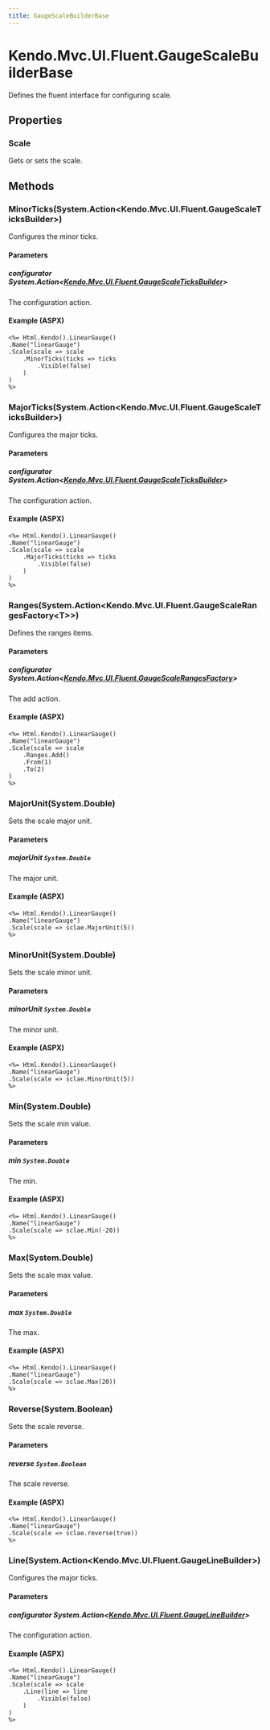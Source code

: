 ```yaml
---
title: GaugeScaleBuilderBase
---
```


# Kendo.Mvc.UI.Fluent.GaugeScaleBuilderBase
Defines the fluent interface for configuring scale.



## Properties


### Scale

Gets or sets the scale.




## Methods


### MinorTicks(System.Action\<Kendo.Mvc.UI.Fluent.GaugeScaleTicksBuilder\>)
Configures the minor ticks.


#### Parameters

##### configurator System.Action<[Kendo.Mvc.UI.Fluent.GaugeScaleTicksBuilder](/api/wrappers/aspnet-mvc/Kendo.Mvc.UI.Fluent/GaugeScaleTicksBuilder)>
The configuration action.




#### Example (ASPX)
    <%= Html.Kendo().LinearGauge()
    .Name("linearGauge")
    .Scale(scale => scale
        .MinorTicks(ticks => ticks
            .Visible(false)
        )
    )
    %>


### MajorTicks(System.Action\<Kendo.Mvc.UI.Fluent.GaugeScaleTicksBuilder\>)
Configures the major ticks.


#### Parameters

##### configurator System.Action<[Kendo.Mvc.UI.Fluent.GaugeScaleTicksBuilder](/api/wrappers/aspnet-mvc/Kendo.Mvc.UI.Fluent/GaugeScaleTicksBuilder)>
The configuration action.




#### Example (ASPX)
    <%= Html.Kendo().LinearGauge()
    .Name("linearGauge")
    .Scale(scale => scale
        .MajorTicks(ticks => ticks
            .Visible(false)
        )
    )
    %>


### Ranges(System.Action\<Kendo.Mvc.UI.Fluent.GaugeScaleRangesFactory\<T\>\>)
Defines the ranges items.


#### Parameters

##### configurator System.Action<[Kendo.Mvc.UI.Fluent.GaugeScaleRangesFactory](/api/wrappers/aspnet-mvc/Kendo.Mvc.UI.Fluent/GaugeScaleRangesFactory)<T>>
The add action.




#### Example (ASPX)
    <%= Html.Kendo().LinearGauge()
    .Name("linearGauge")
    .Scale(scale => scale
        .Ranges.Add()
        .From(1)
        .To(2)
    )
    %>


### MajorUnit(System.Double)
Sets the scale major unit.


#### Parameters

##### majorUnit `System.Double`
The major unit.




#### Example (ASPX)
    <%= Html.Kendo().LinearGauge()
    .Name("linearGauge")
    .Scale(scale => sclae.MajorUnit(5))
    %>


### MinorUnit(System.Double)
Sets the scale minor unit.


#### Parameters

##### minorUnit `System.Double`
The minor unit.




#### Example (ASPX)
    <%= Html.Kendo().LinearGauge()
    .Name("linearGauge")
    .Scale(scale => sclae.MinorUnit(5))
    %>


### Min(System.Double)
Sets the scale min value.


#### Parameters

##### min `System.Double`
The min.




#### Example (ASPX)
    <%= Html.Kendo().LinearGauge()
    .Name("linearGauge")
    .Scale(scale => sclae.Min(-20))
    %>


### Max(System.Double)
Sets the scale max value.


#### Parameters

##### max `System.Double`
The max.




#### Example (ASPX)
    <%= Html.Kendo().LinearGauge()
    .Name("linearGauge")
    .Scale(scale => sclae.Max(20))
    %>


### Reverse(System.Boolean)
Sets the scale reverse.


#### Parameters

##### reverse `System.Boolean`
The scale reverse.




#### Example (ASPX)
    <%= Html.Kendo().LinearGauge()
    .Name("linearGauge")
    .Scale(scale => sclae.reverse(true))
    %>


### Line(System.Action\<Kendo.Mvc.UI.Fluent.GaugeLineBuilder\>)
Configures the major ticks.


#### Parameters

##### configurator System.Action<[Kendo.Mvc.UI.Fluent.GaugeLineBuilder](/api/wrappers/aspnet-mvc/Kendo.Mvc.UI.Fluent/GaugeLineBuilder)>
The configuration action.




#### Example (ASPX)
    <%= Html.Kendo().LinearGauge()
    .Name("linearGauge")
    .Scale(scale => scale
        .Line(line => line
            .Visible(false)
        )
    )
    %>




